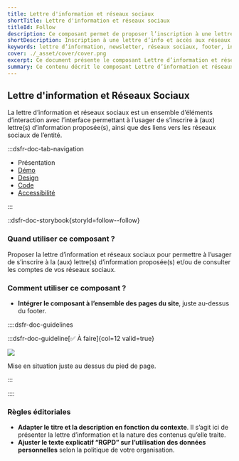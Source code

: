 ```yaml
---
title: Lettre d'information et réseaux sociaux
shortTitle: Lettre d'information et réseaux sociaux
titleId: Follow
description: Ce composant permet de proposer l’inscription à une lettre d’information et de diriger vers les réseaux sociaux de l’entité.
shortDescription: Inscription à une lettre d’info et accès aux réseaux sociaux.
keywords: lettre d’information, newsletter, réseaux sociaux, footer, interface, composant, design system, RGPD, accessibilité, usager
cover: ./_asset/cover/cover.png
excerpt: Ce document présente le composant Lettre d’information et réseaux sociaux, destiné à favoriser l’abonnement et la consultation des comptes sociaux, avec recommandations d’intégration et règles éditoriales.
summary: Ce contenu décrit le composant Lettre d’information et réseaux sociaux, conçu pour permettre aux usagers de s’abonner à une ou plusieurs lettres d’information et de consulter les réseaux sociaux de l’entité. Il précise les recommandations d’intégration, notamment sa position dans la page, et les consignes éditoriales telles que l’adaptation du message selon le contexte ou les mentions relatives à l’utilisation des données personnelles. Ce guide s’adresse aux équipes chargées de la conception éditoriale et technique des sites web publics.
---
```


## Lettre d'information et Réseaux Sociaux

La lettre d’information et réseaux sociaux est un ensemble d’éléments d’interaction avec l’interface permettant à l’usager de s’inscrire à (aux) lettre(s) d’information proposée(s), ainsi que des liens vers les réseaux sociaux de l’entité.

:::dsfr-doc-tab-navigation

- Présentation
- [Démo](./demo/index.md)
- [Design](./design/index.md)
- [Code](./code/index.md)
- [Accessibilité](./accessibility/index.md)

:::

::dsfr-doc-storybook{storyId=follow--follow}

### Quand utiliser ce composant ?

Proposer la lettre d’information et réseaux sociaux pour permettre à l’usager de s’inscrire à la (aux) lettre(s) d’information proposée(s) et/ou de consulter les comptes de vos réseaux sociaux.

### Comment utiliser ce composant ?

- **Intégrer le composant à l’ensemble des pages du site**, juste au-dessus du footer.

::::dsfr-doc-guidelines

:::dsfr-doc-guideline[✅ À faire]{col=12 valid=true}

![](./_asset/use/do-1.png)

Mise en situation juste au dessus du pied de page.

:::

::::

### Règles éditoriales

- **Adapter le titre et la description en fonction du contexte**. Il s’agit ici de présenter la lettre d’information et la nature des contenus qu’elle traite.
- **Ajuster le texte explicatif “RGPD” sur l’utilisation des données personnelles** selon la politique de votre organisation.


